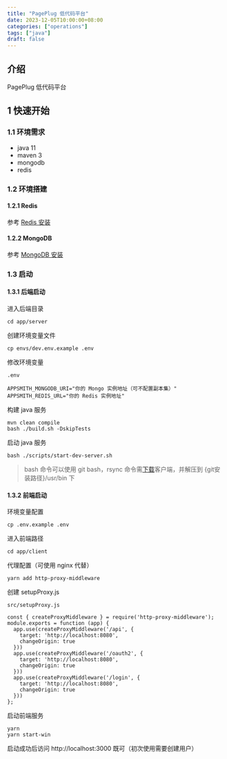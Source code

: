 ```yaml
---
title: "PagePlug 低代码平台"
date: 2023-12-05T10:00:00+08:00
categories: ["operations"]
tags: ["java"]
draft: false
---
```


## 介绍

PagePlug 低代码平台

## 1 快速开始

### 1.1 环境需求

- java 11
- maven 3
- mongodb
- redis

### 1.2 环境搭建

#### 1.2.1 Redis

参考 [Redis 安装](../chapter3)

#### 1.2.2 MongoDB

参考 [MongoDB 安装](../chapter5)

### 1.3 启动

#### 1.3.1 后端启动

进入后端目录
```
cd app/server
```
创建环境变量文件
```
cp envs/dev.env.example .env
```
修改环境变量
```
.env

APPSMITH_MONGODB_URI="你的 Mongo 实例地址（可不配置副本集）"
APPSMITH_REDIS_URL="你的 Redis 实例地址"
```
构建 java 服务
```
mvn clean compile
bash ./build.sh -DskipTests
```
启动 java 服务
```
bash ./scripts/start-dev-server.sh
```

> bash 命令可以使用 git bash，rsync 命令需[下载](http://mysoft.6h5.cn/win/rsync.64.zip)客户端，并解压到 {git安装路径}/usr/bin 下

#### 1.3.2 前端启动

环境变量配置
```
cp .env.example .env
```
进入前端路径
```
cd app/client
```
代理配置（可使用 nginx 代替）
```
yarn add http-proxy-middleware
```
创建 setupProxy.js
```
src/setupProxy.js

const { createProxyMiddleware } = require('http-proxy-middleware');
module.exports = function (app) {
  app.use(createProxyMiddleware('/api', {
    target: 'http://localhost:8080',
    changeOrigin: true
  }))
  app.use(createProxyMiddleware('/oauth2', {
    target: 'http://localhost:8080',
    changeOrigin: true
  }))
  app.use(createProxyMiddleware('/login', {
    target: 'http://localhost:8080',
    changeOrigin: true
  }))
};
```
启动前端服务
```
yarn
yarn start-win
```
启动成功后访问 http://localhost:3000 既可（初次使用需要创建用户）